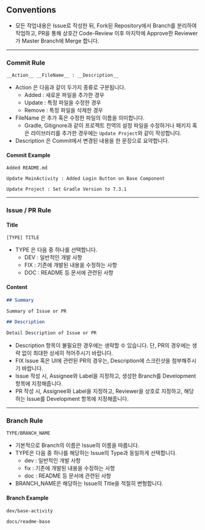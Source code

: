 ## Conventions

- 모든 작업내용은 Issue로 작성한 뒤, Fork된 Repository에서 Branch를 분리하여 작업하고, PR을 통해 상호간 Code-Review 이후 마지막에 Approve한 Reviewer가 Master Branch에 Merge 합니다.

---

### Commit Rule

```
__Action__ __FileName__ : __Description__
```

- Action 은 다음과 같이 두가지 종류로 구분됩니다.
  - Added : 새로운 파일을 추가한 경우
  - Update : 특정 파일을 수정한 경우
  - Remove : 특정 파일을 삭제한 경우
- FileName 은 추가 혹은 수정한 파일의 이름을 의미합니다.
  - Gradle, Gitignore과 같이 프로젝트 전역의 설정 파일을 수정하거나 패키지 혹은 라이브러리를 추가한 경우에는 `Update Project`와 같이 작성합니다.
- Description 은 Commit에서 변경된 내용을 한 문장으로 요약합니다.

#### Commit Example

```
Added README.md
```

```
Update MainActivity : Added Login Button on Base Component
```

```
Update Project : Set Gradle Version to 7.3.1
```

---

### Issue / PR Rule

#### Title

```
[TYPE] TITLE
```

- TYPE 은 다음 중 하나를 선택합니다.
  - DEV : 일반적인 개발 사항
  - FIX : 기존에 개발된 내용을 수정하는 사항
  - DOC : README 등 문서에 관련된 사항

#### Content

```markdown
## Summary

Summary of Issue or PR

## Description

Detail Description of Issue or PR
```

- Description 항목이 불필요한 경우에는 생략할 수 있습니다. 단, PR의 경우에는 생략 없이 최대한 상세히 적어주시기 바랍니다.
- FIX Issue 혹은 UI에 관련된 PR의 경우는, Description에 스크린샷을 첨부해주시기 바랍니다.
- Issue 작성 시, Assignee와 Label을 지정하고, 생성한 Branch를 Development 항목에 지정해줍니다.
- PR 작성 시, Assignee와 Label을 지정하고, Reviewer을 상호로 지정하고, 해당하는 Issue를 Development 항목에 지정해줍니다.

---

### Branch Rule

```
TYPE/BRANCH_NAME
```

- 기본적으로 Branch의 이름은 Issue의 이름을 따릅니다.
- TYPE은 다음 중 하나를 해당하는 Issue의 Type과 동일하게 선택합니다.
  - dev : 일반적인 개발 사항
  - fix : 기존에 개발된 내용을 수정하는 사항
  - doc : README 등 문서에 관련된 사항
- BRANCH_NAME은 해당하는 Issue의 Title을 적절히 변형합니다.

#### Branch Example

```
dev/base-activity
```

```
docs/readme-base
```

